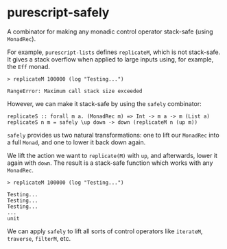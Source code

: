 # purescript-safely

A combinator for making any monadic control operator stack-safe (using `MonadRec`).

For example, `purescript-lists` defines `replicateM`, which is not stack-safe. It gives a stack overflow when applied to large inputs using, for example, the `Eff` monad.

```text
> replicateM 100000 (log "Testing...")

RangeError: Maximum call stack size exceeded
```

However, we can make it stack-safe by using the `safely` combinator:

```text
replicateS :: forall m a. (MonadRec m) => Int -> m a -> m (List a)
replicateS n m = safely \up down -> down (replicateM n (up m))
```

`safely` provides us two natural transformations: one to lift our `MonadRec` into a full `Monad`, and one to lower it back down again.

We lift the action we want to `replicate(M)` with `up`, and afterwards, lower it again with `down`. The result is a stack-safe function which works with any `MonadRec`.

```text
> replicateM 100000 (log "Testing...")

Testing...
Testing...
Testing...
...
unit
```

We can apply `safely` to lift all sorts of control operators like `iterateM`, `traverse`, `filterM`, etc.
